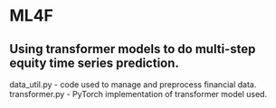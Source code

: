# ML4F

## Using transformer models to do multi-step equity time series prediction.

data_util.py - code used to manage and preprocess financial data.
transformer.py - PyTorch implementation of transformer model used.